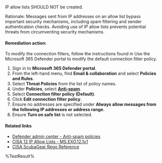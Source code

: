 IP allow lists SHOULD NOT be created.

Rationale: Messages sent from IP addresses on an allow list bypass important security mechanisms, including spam filtering and sender authentication checks. Avoiding use of IP allow lists prevents potential threats from circumventing security mechanisms.

#### Remediation action:

To modify the connection filters, follow the instructions found in Use the Microsoft 365 Defender portal to modify the default connection filter policy.
1. Sign in to **Microsoft 365 Defender portal**.
2. From the left-hand menu, find **Email & collaboration** and select **Policies and Rules**.
3. Select **Threat Policies** from the list of policy names.
4. Under **Policies**, select [**Anti-spam**](https://security.microsoft.com/antispam?tid=344f7861-e82f-495d-8bf3-3898ef4b2ae2).
5. Select **Connection filter policy (Default)**.
6. Click **Edit connection filter policy**.
7. Ensure no addresses are specified under **Always allow messages from the following IP addresses or address range**.
8. Ensure **Turn on safe list** is not selected.

#### Related links

* [Defender admin center - Anti-spam policies](https://security.microsoft.com/antispam?tid=344f7861-e82f-495d-8bf3-3898ef4b2ae2)
* [CISA 12 IP Allow Lists - MS.EXO.12.1v1](https://github.com/cisagov/ScubaGear/blob/main/PowerShell/ScubaGear/baselines/exo.md#msexo121v1)
* [CISA ScubaGear Rego Reference](https://github.com/cisagov/ScubaGear/blob/main/PowerShell/ScubaGear/Rego/EXOConfig.rego#L683)

<!--- Results --->
%TestResult%